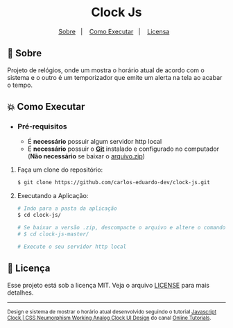 <h1 align="center">
    <br>Clock Js<br/>
</h1>

<p align="center">
  <a href="#bookmark-sobre">Sobre</a>&nbsp;&nbsp;&nbsp;|&nbsp;&nbsp;&nbsp;
  <a href="#boom-como-executar">Como Executar</a>&nbsp;&nbsp;&nbsp;|&nbsp;&nbsp;&nbsp;
  <a href="#pencil-licença">Licensa</a>&nbsp;&nbsp;&nbsp;
</p>

## :bookmark: Sobre

   Projeto de relógios, onde um mostra o horário atual de acordo com o sistema e o outro é um temporizador que emite um alerta na tela ao acabar o tempo.

## :boom: Como Executar

- ### **Pré-requisitos**

  - É **necessário** possuir algum servidor http local
  - É **necessário** possuir o **[Git](https://git-scm.com/)** instalado e configurado no computador (**Não necessário** se baixar o [arquivo.zip](https://github.com/carlos-eduardo-dev/clock-js/archive/master.zip))

1. Faça um clone do repositório:

    ```sh
    $ git clone https://github.com/carlos-eduardo-dev/clock-js.git
    ```

2. Executando a Aplicação:
    ```sh
    # Indo para a pasta da aplicação
    $ cd clock-js/
    
    # Se baixar a versão .zip, descompacte o arquivo e altere o comando para:
    # $ cd clock-js-master/

    # Execute o seu servidor http local
    ```
    
## :pencil: Licença

Esse projeto está sob a licença MIT. Veja o arquivo [LICENSE](LICENSE) para mais detalhes.

---

<sup>Design e sistema de mostrar o horário atual desenvolvido seguindo o tutorial [Javascript Clock | CSS Neumorphism Working Analog Clock UI Design](https://www.youtube.com/watch?v=weZFfrjF-k4) do canal [Online Tutorials](https://www.youtube.com/channel/UCbwXnUipZsLfUckBPsC7Jog).</sup>